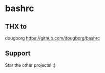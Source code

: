 # bashrc

## THX to

dougborg https://github.com/dougborg/bashrc

## Support

Star the other projects! :)

